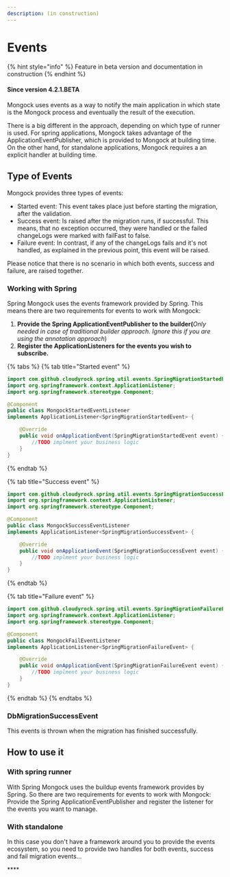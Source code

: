 ```yaml
---
description: (in construction)
---
```


# Events

{% hint style="info" %}
Feature in beta version and documentation in construction
{% endhint %}

#### **Since version 4.2.1.BETA**

Mongock uses events as a way to notify the main application in which state is the Mongock process and eventually the result of the execution.

There is a big different in the approach, depending on which type of runner is used. For spring applications, Mongock takes advantage of the ApplicationEventPublisher, which is provided to Mongock at building time. On the other hand, for standalone applications, Mongock requires a an explicit handler at building time.

## Type of Events

Mongock provides three types of events:

* Started event: This event takes place just before starting the migration, after the validation.
* Success event: Is raised after the migration runs, if successful. This means, that no exception occurred, they were handled or the failed changeLogs were marked with failFast to false.
* Failure event: In contrast, if any of the changeLogs fails and it's not handled, as explained in the previous point, this event will be raised.

Please notice that there is no scenario in which both events, success and failure, are raised together.

### Working with Spring

Spring Mongock uses the events framework provided by Spring. This means there are two requirements for events to work with Mongock: 

1. **Provide the Spring ApplicationEventPublisher to the builder\(**_Only needed in case of traditional builder approach. Ignore this if you are using the annotation approach_\)
2. **Register the ApplicationListeners for the events you wish to subscribe.** 

{% tabs %}
{% tab title="Started event" %}
```java
import com.github.cloudyrock.spring.util.events.SpringMigrationStartedEvent;
import org.springframework.context.ApplicationListener;
import org.springframework.stereotype.Component;

@Component
public class MongockStartedEventListener 
implements ApplicationListener<SpringMigrationStartedEvent> {

    @Override
    public void onApplicationEvent(SpringMigrationStartedEvent event) {
        //TODO implment your business logic
    }
}
```
{% endtab %}

{% tab title="Success event" %}
```java
import com.github.cloudyrock.spring.util.events.SpringMigrationSuccessEvent;
import org.springframework.context.ApplicationListener;
import org.springframework.stereotype.Component;

@Component
public class MongockSuccessEventListener
implements ApplicationListener<SpringMigrationSuccessEvent> {

    @Override
    public void onApplicationEvent(SpringMigrationSuccessEvent event) {
        //TODO implment your business logic
    }
}
```
{% endtab %}

{% tab title="Failure event" %}
```java
import com.github.cloudyrock.spring.util.events.SpringMigrationFailureEvent;
import org.springframework.context.ApplicationListener;
import org.springframework.stereotype.Component;

@Component
public class MongockFailEventListener 
implements ApplicationListener<SpringMigrationFailureEvent> {

    @Override
    public void onApplicationEvent(SpringMigrationFailureEvent event) {
        //TODO implment your business logic
    }
}
```
{% endtab %}
{% endtabs %}

### DbMigrationSuccessEvent

This events is thrown when the migration has finished successfully.

## How to use it

### With spring runner

With Spring Mongock uses the buildup events framework provides by Spring. So there are two requirements for events to work with Mongock: Provide the Spring ApplicationEventPublisher and register the listener for the events you want to manage.

### With standalone

In this case you don't have a framework around you to provide the events ecosystem, so you need to provide two handles for both events, success and fail migration events...



 

\*\*\*\*

